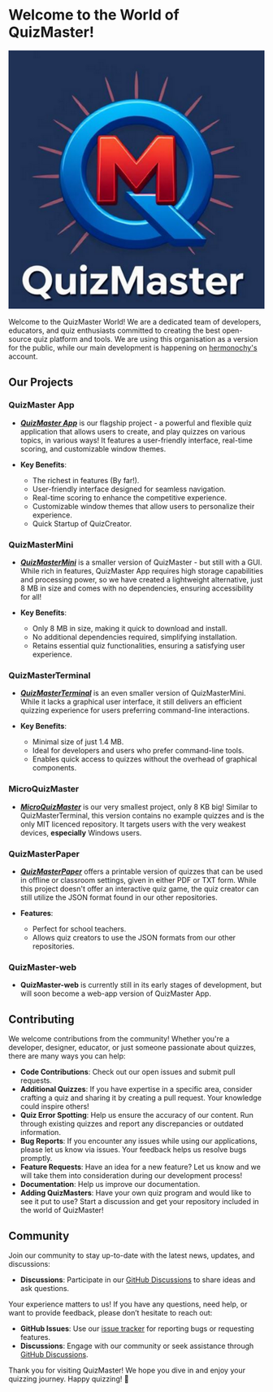 # Welcome to the World of QuizMaster!

![](Images/Logo.png)

Welcome to the QuizMaster World! We are a dedicated team of developers, educators, and quiz enthusiasts committed to creating the best open-source quiz platform and tools. We are using this organisation as a version for the public, while our main development is happening on [hermonochy's](https://github.com/hermonochy) account.

## Our Projects

### QuizMaster App

- [***QuizMaster App***](https://github.com/QuizMaster-world/QuizMaster) is our flagship project - a powerful and flexible quiz application that allows users to create, and play quizzes on various topics, in various ways! It features a user-friendly interface, real-time scoring, and customizable window themes.

- **Key Benefits**:
  - The richest in features (By far!).
  - User-friendly interface designed for seamless navigation.
  - Real-time scoring to enhance the competitive experience.
  - Customizable window themes that allow users to personalize their experience.
  - Quick Startup of QuizCreator.

### QuizMasterMini

- [***QuizMasterMini***](https://github.com/QuizMaster-world/QuizMasterMini) is a smaller version of QuizMaster - but still with a GUI. While rich in features, QuizMaster App requires high storage capabilities and processing power, so we have created a  lightweight alternative, just 8 MB in size and comes with no dependencies, ensuring accessibility for all!

- **Key Benefits**:
  - Only 8 MB in size, making it quick to download and install.
  - No additional dependencies required, simplifying installation.
  - Retains essential quiz functionalities, ensuring a satisfying user experience.

### QuizMasterTerminal

- [***QuizMasterTerminal***](https://github.com/QuizMaster-world/QuizMasterTerminal) is an even smaller version of QuizMasterMini. While it lacks a graphical user interface, it still delivers an efficient quizzing experience for users preferring command-line interactions.

- **Key Benefits**:
  - Minimal size of just 1.4 MB.
  - Ideal for developers and users who prefer command-line tools.
  - Enables quick access to quizzes without the overhead of graphical components.
  
### MicroQuizMaster
- [***MicroQuizMaster***](https://github.com/QuizMaster-world/MicroQuizMaster) is our very smallest project, only 8 KB big! Similar to QuizMasterTerminal, this version contains no example quizzes and is the only MIT licenced repository. It targets users with the very weakest devices, **especially** Windows users.

### QuizMasterPaper

- [***QuizMasterPaper***](https://github.com/QuizMaster-world/QuizMasterPaper) offers a printable version of quizzes that can be used in offline or classroom settings, given in either PDF or TXT form. While this project doesn't offer an interactive quiz game, the quiz creator can still utilize the JSON format found in our other repositories.

- **Features**:
  - Perfect for school teachers.
  - Allows quiz creators to use the JSON formats from our other repositories.

### QuizMaster-web

- **QuizMaster-web** is currently still in its early stages of development, but will soon become a web-app version of QuizMaster App.

## Contributing

We welcome contributions from the community! Whether you're a developer, designer, educator, or just someone passionate about quizzes, there are many ways you can help:

- **Code Contributions**: Check out our open issues and submit pull requests.
- **Additional Quizzes**: If you have expertise in a specific area, consider crafting a quiz and sharing it by creating a pull request. Your knowledge could inspire others!
- **Quiz Error Spotting**: Help us ensure the accuracy of our content. Run through existing quizzes and report any discrepancies or outdated information.
- **Bug Reports**: If you encounter any issues while using our applications, please let us know via issues. Your feedback helps us resolve bugs promptly.
- **Feature Requests**: Have an idea for a new feature? Let us know and we will take them into consideration during our development process!
- **Documentation**: Help us improve our documentation.
- **Adding QuizMasters**: Have your own quiz program and would like to see it put to use? Start a discussion and get your repository included in the world of QuizMaster!

## Community

Join our community to stay up-to-date with the latest news, updates, and discussions:

- **Discussions**: Participate in our [GitHub Discussions](https://github.com/orgs/QuizMaster-world/discussions) to share ideas and ask questions.

Your experience matters to us! If you have any questions, need help, or want to provide feedback, please don’t hesitate to reach out:

- **GitHub Issues**: Use our [issue tracker](https://github.com/hermonochy/QuizMaster/issues) for reporting bugs or requesting features.
- **Discussions**: Engage with our community or seek assistance through [GitHub Discussions](https://github.com/orgs/QuizMaster-world/discussions).

Thank you for visiting QuizMaster! We hope you dive in and enjoy your quizzing journey. Happy quizzing! 🎉
